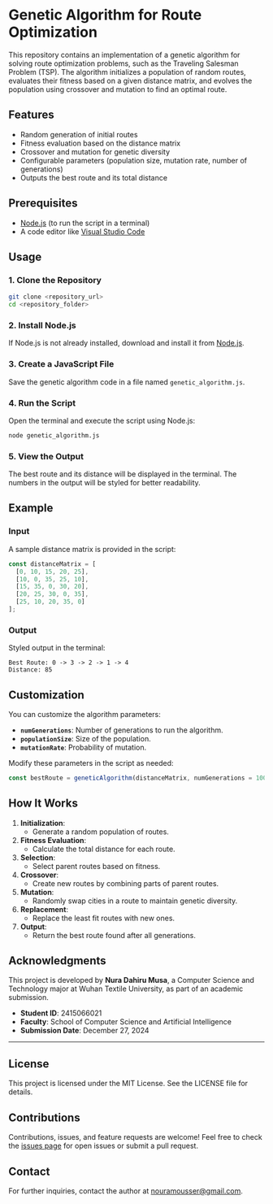 
# Genetic Algorithm for Route Optimization

This repository contains an implementation of a genetic algorithm for solving route optimization problems, such as the Traveling Salesman Problem (TSP). The algorithm initializes a population of random routes, evaluates their fitness based on a given distance matrix, and evolves the population using crossover and mutation to find an optimal route.

## Features
- Random generation of initial routes
- Fitness evaluation based on the distance matrix
- Crossover and mutation for genetic diversity
- Configurable parameters (population size, mutation rate, number of generations)
- Outputs the best route and its total distance

## Prerequisites
- [Node.js](https://nodejs.org/) (to run the script in a terminal)
- A code editor like [Visual Studio Code](https://code.visualstudio.com/)

## Usage

### 1. Clone the Repository
```bash
git clone <repository_url>
cd <repository_folder>
```

### 2. Install Node.js
If Node.js is not already installed, download and install it from [Node.js](https://nodejs.org/).

### 3. Create a JavaScript File
Save the genetic algorithm code in a file named `genetic_algorithm.js`.

### 4. Run the Script
Open the terminal and execute the script using Node.js:
```bash
node genetic_algorithm.js
```

### 5. View the Output
The best route and its distance will be displayed in the terminal. The numbers in the output will be styled for better readability.

## Example
### Input
A sample distance matrix is provided in the script:
```javascript
const distanceMatrix = [
  [0, 10, 15, 20, 25],
  [10, 0, 35, 25, 10],
  [15, 35, 0, 30, 20],
  [20, 25, 30, 0, 35],
  [25, 10, 20, 35, 0]
];
```

### Output
Styled output in the terminal:
```
Best Route: 0 -> 3 -> 2 -> 1 -> 4
Distance: 85
```

## Customization
You can customize the algorithm parameters:
- **`numGenerations`**: Number of generations to run the algorithm.
- **`populationSize`**: Size of the population.
- **`mutationRate`**: Probability of mutation.

Modify these parameters in the script as needed:
```javascript
const bestRoute = geneticAlgorithm(distanceMatrix, numGenerations = 1000, populationSize = 100, mutationRate = 0.01);
```

## How It Works
1. **Initialization**:
   - Generate a random population of routes.
2. **Fitness Evaluation**:
   - Calculate the total distance for each route.
3. **Selection**:
   - Select parent routes based on fitness.
4. **Crossover**:
   - Create new routes by combining parts of parent routes.
5. **Mutation**:
   - Randomly swap cities in a route to maintain genetic diversity.
6. **Replacement**:
   - Replace the least fit routes with new ones.
7. **Output**:
   - Return the best route found after all generations.

## Acknowledgments
This project is developed by **Nura Dahiru Musa**, a Computer Science and Technology major at Wuhan Textile University, as part of an academic submission.

- **Student ID**: 2415066021
- **Faculty**: School of Computer Science and Artificial Intelligence
- **Submission Date**: December 27, 2024

---
## License
This project is licensed under the MIT License. See the LICENSE file for details.

## Contributions
Contributions, issues, and feature requests are welcome! Feel free to check the [issues page](../../issues/) for open issues or submit a pull request.

## Contact
For further inquiries, contact the author at [nouramousser@gmail.com](mailto:nouramousser@gmail.com).
